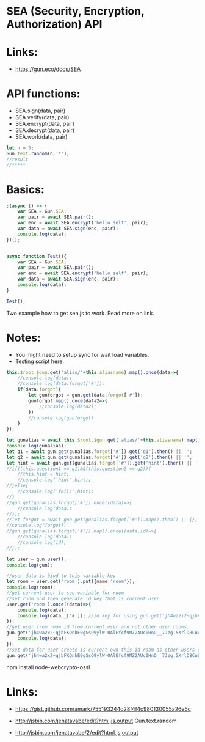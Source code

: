 # SEA (Security, Encryption, Authorization) API

# Links:
 * https://gun.eco/docs/SEA

# API functions:
 * SEA.sign(data, pair)
 * SEA.verify(data, pair)
 * SEA.encrypt(data, pair)
 * SEA.decrypt(data, pair)
 * SEA.work(data, pair)

```javascript
let n = 5;
Gun.text.random(n,'*');
//result
//*****
```

# Basics:
```javascript
;(async () => {
    var SEA = Gun.SEA;
    var pair = await SEA.pair();
    var enc = await SEA.encrypt('hello self', pair);
    var data = await SEA.sign(enc, pair);
    console.log(data);
})();

```

```javascript

async function Test(){
    var SEA = Gun.SEA;
    var pair = await SEA.pair();
    var enc = await SEA.encrypt('hello self', pair);
    var data = await SEA.sign(enc, pair);
    console.log(data);
}

Test();
```

Two example how to get sea.js to work. Read more on link.


# Notes:
 * You might need to setup sync for wait load variables.
 * Testing script here.

```javascript
this.$root.$gun.get('alias/'+this.aliasname).map().once(data=>{
    //console.log(data);
    //console.log(data.forgot['#']);
    if(data.forgot){
        let gunforgot = gun.get(data.forgot['#']);
        gunforgot.map().once(data2=>{
            //console.log(data2);
        })
        //console.log(gunforgot)
    }
});
```

```javascript
let gunalias = await this.$root.$gun.get('alias/'+this.aliasname).map().then() || {};
console.log(gunalias);
let q1 = await gun.get(gunalias.forgot['#']).get('q1').then() || '';
let q2 = await gun.get(gunalias.forgot['#']).get('q2').then() || '';
let hint = await gun.get(gunalias.forgot['#']).get('hint').then() || '';
//if((this.question1 == q1)&&(this.question2 == q2)){
    //this.hint = hint;
    //console.log('hint',hint);
//}else{
    //console.log('fail!',hint);
//}
//gun.get(gunalias.forgot['#']).once((data)=>{
    //console.log(data);
//});
//let forgot = await gun.get(gunalias.forgot['#']).map().then() || {};
//console.log(forgot);
//gun.get(gunalias.forgot['#']).map().once((data,id)=>{
    //console.log(data);
    //console.log(id);
//});
```

```javascript
let user = gun.user();
console.log(gun);

//user data is bind to this variable key
let room = user.get('room').put({name:'room'});
console.log(room);
//get current user to see variable for room
//set room and then generate id key that is current user
user.get('room').once((data)=>{
    console.log(data);
    console.log(data._['#']); //id key for using gun.get('jh4wa2x2~qjbFKQnhE0gSsO9ylW-0AlEfcf9MZ2AUc0HnO__7Jzg.5XrlD8CuBE1Brr6Pju4a5Fe2eQqzhp4uKNlWZErpNeA')
});
//get user from room id from current user and not other user rooms.
gun.get('jh4wa2x2~qjbFKQnhE0gSsO9ylW-0AlEfcf9MZ2AUc0HnO__7Jzg.5XrlD8CuBE1Brr6Pju4a5Fe2eQqzhp4uKNlWZErpNeA').once((data)=>{
    console.log(data);
});
//set data for user create is current own this id room as other users can't write this.
gun.get('jh4wa2x2~qjbFKQnhE0gSsO9ylW-0AlEfcf9MZ2AUc0HnO__7Jzg.5XrlD8CuBE1Brr6Pju4a5Fe2eQqzhp4uKNlWZErpNeA').put({name:'test4'});
```
npm install node-webcrypto-ossl


# Links:
 * https://gist.github.com/amark/755193244d28f4f4c980130055a26e5c

 * http://jsbin.com/jenatavabe/edit?html,js,output Gun.text.random
 * http://jsbin.com/jenatavabe/2/edit?html,js,output
